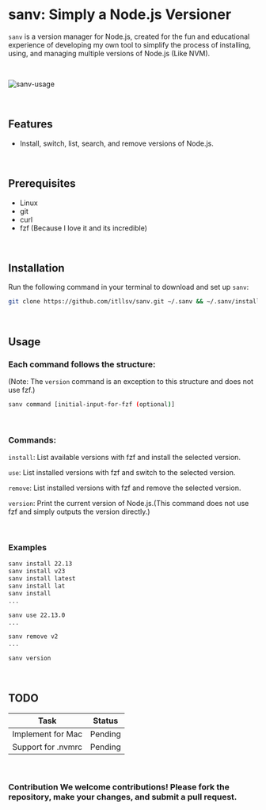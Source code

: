 # sanv: Simply a Node.js Versioner

```sanv``` is a version manager for Node.js, created for the fun and educational experience of developing my own tool to simplify the process of installing, using, and managing multiple versions of Node.js (Like NVM).

<br />

![sanv-usage](https://github.com/user-attachments/assets/a84ef32c-1477-4ae0-991f-b71d81bd8bbd)

<br/>

## Features 
- Install, switch, list, search, and remove versions of Node.js.
  
<br/>

## Prerequisites 
- Linux
- git
- curl
- fzf (Because I love it and its incredible)

<br/>

## Installation 

Run the following command in your terminal to download and set up ```sanv```: 
```bash 
git clone https://github.com/itllsv/sanv.git ~/.sanv && ~/.sanv/install.sh
``` 

<br/>

## Usage 
### Each command follows the structure:
(Note: The ```version``` command is an exception to this structure and does not use fzf.)
```bash 
sanv command [initial-input-for-fzf (optional)]
```

<br/>

### Commands:
```install```: List available versions with fzf and install the selected version.

```use```: List installed versions with fzf and switch to the selected version.

```remove```: List installed versions with fzf and remove the selected version.

```version```: Print the current version of Node.js.(This command does not use fzf and simply outputs the version directly.)

<br/>

### Examples
```bash
sanv install 22.13
sanv install v23
sanv install latest
sanv install lat
sanv install
...

sanv use 22.13.0
...

sanv remove v2
...

sanv version
```

<br/>

## TODO
| Task               | Status  |
|--------------------|---------|
| Implement for Mac  | Pending |
| Support for .nvmrc | Pending |

<br/>

### Contribution We welcome contributions! Please fork the repository, make your changes, and submit a pull request. 
